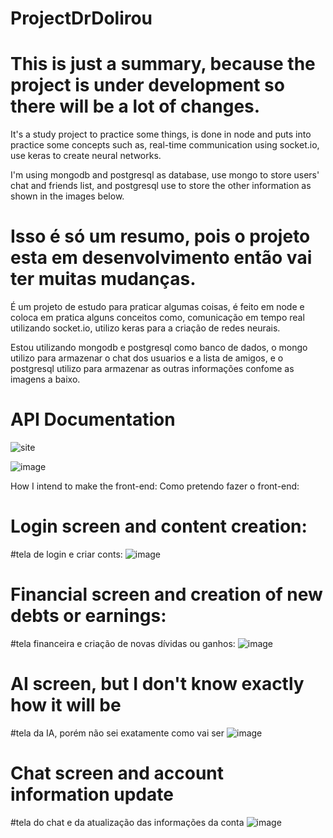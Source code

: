 # ProjectDrDolirou
# This is just a summary, because the project is under development so there will be a lot of changes.

It's a study project to practice some things,
is done in node and puts into practice some concepts such as,
real-time communication using socket.io,
use keras to create neural networks.

I'm using mongodb and postgresql as database,
use mongo to store users' chat and friends list,
and postgresql use to store the other information as shown in the images below.

# Isso é só um resumo, pois o projeto esta em desenvolvimento então vai ter muitas mudanças.

É um projeto de estudo para praticar algumas coisas, 
é feito em node e coloca em pratica alguns conceitos como, 
comunicação em tempo real utilizando socket.io, 
utilizo keras para a criação de redes neurais.  

Estou utilizando mongodb e postgresql como banco de dados, 
o mongo utilizo para armazenar o chat dos usuarios e a lista de amigos, 
e o postgresql utilizo  para armazenar as outras informações confome as imagens a baixo.

# API Documentation
![site](https://documenter.getpostman.com/view/14756285/UzBmLSJc#intro)


![image](https://user-images.githubusercontent.com/36746073/174398668-28ea6e51-2f93-4065-b0ff-1fb50e596d00.png)

How I intend to make the front-end:
Como pretendo fazer o front-end:

# Login screen and content creation:
#tela de login e criar conts:
![image](https://user-images.githubusercontent.com/36746073/174398965-19c7a3ec-4065-43db-8c52-3e57ac1c3c7a.png)

# Financial screen and creation of new debts or earnings:
#tela financeira e criação de novas dívidas ou ganhos:
![image](https://user-images.githubusercontent.com/36746073/174399105-0a714a97-e364-49e3-94bf-5b0b38fb0340.png)


# AI screen, but I don't know exactly how it will be
#tela da IA, porém não sei exatamente como vai ser
![image](https://user-images.githubusercontent.com/36746073/174399344-bcff7b53-e28a-4d7a-bafe-e61f042ee8e8.png)

# Chat screen and account information update
#tela do chat e da atualização das informações da conta
![image](https://user-images.githubusercontent.com/36746073/174399485-08a9e08d-1e0c-4a15-bc2d-f52f720bc2b0.png)


